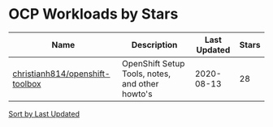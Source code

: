 # OCP Workloads by Stars

Name | Description | Last Updated | Stars 
--- | --- | --- | --- 
[christianh814/openshift-toolbox](https://github.com/christianh814/openshift-toolbox) | OpenShift Setup Tools, notes, and other howto's | 2020-08-13 | 28 

[Sort by Last Updated](OCP%20Workloads.Last%20Updated.md)